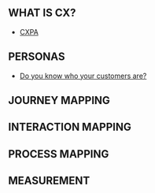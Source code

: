 ## WHAT IS CX?  
+ [CXPA](https://www.cxpa.org)  
## PERSONAS 
+ [Do you know who your customers are?](http://www.cx-journey.com/2014/04/do-you-know-who-your-customers-are.html) 

## JOURNEY MAPPING  

## INTERACTION MAPPING  

## PROCESS MAPPING  

## MEASUREMENT  

